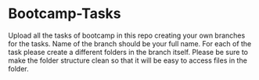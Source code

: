 # Bootcamp-Tasks

Upload all the tasks of bootcamp in this repo creating your own branches for the tasks. Name of the branch should be your full name. For each of the task please create a different folders in the branch itself. Please be sure to make the folder structure clean so that it will be easy to access files in the folder.
